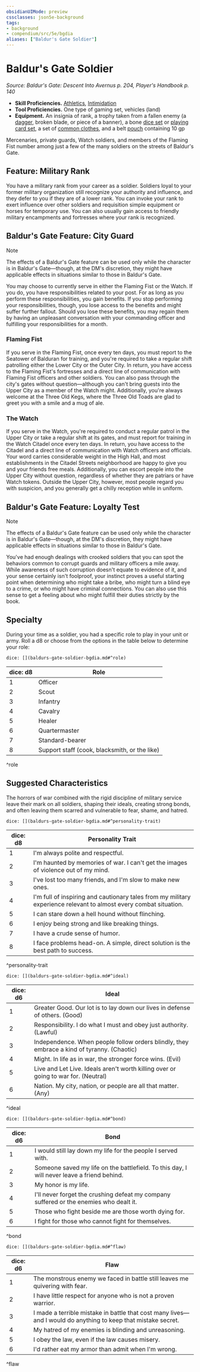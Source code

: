 ```yaml
---
obsidianUIMode: preview
cssclasses: json5e-background
tags:
- background
- compendium/src/5e/bgdia
aliases: ["Baldur's Gate Soldier"]
---
```

# Baldur's Gate Soldier
*Source: Baldur's Gate: Descent Into Avernus p. 204, Player's Handbook p. 140*  

- **Skill Proficiencies.** [Athletics](2-Mechanics/CLI/rules/skills.md#Athletics), [Intimidation](2-Mechanics/CLI/rules/skills.md#Intimidation)  
- **Tool Proficiencies.** One type of gaming set, vehicles (land)  
- **Equipment.** An insignia of rank, a trophy taken from a fallen enemy (a [dagger](2-Mechanics/CLI/items/dagger.md), broken blade, or piece of a banner), a bone [dice set](2-Mechanics/CLI/items/dice-set.md) or [playing card set](2-Mechanics/CLI/items/playing-card-set.md), a set of [common clothes](2-Mechanics/CLI/items/common-clothes.md), and a belt [pouch](2-Mechanics/CLI/items/pouch.md) containing 10 gp  

Mercenaries, private guards, Watch soldiers, and members of the Flaming Fist number among just a few of the many soldiers on the streets of Baldur's Gate.

## Feature: Military Rank

You have a military rank from your career as a soldier. Soldiers loyal to your former military organization still recognize your authority and influence, and they defer to you if they are of a lower rank. You can invoke your rank to exert influence over other soldiers and requisition simple equipment or horses for temporary use. You can also usually gain access to friendly military encampments and fortresses where your rank is recognized.

## Baldur's Gate Feature: City Guard

> [!note]
> The effects of a Baldur's Gate feature can be used only while the character is in Baldur's Gate—though, at the DM's discretion, they might have applicable effects in situations similar to those in Baldur's Gate.

You may choose to currently serve in either the Flaming Fist or the Watch. If you do, you have responsibilities related to your post. For as long as you perform these responsibilities, you gain benefits. If you stop performing your responsibilities, though, you lose access to the benefits and might suffer further fallout. Should you lose these benefits, you may regain them by having an unpleasant conversation with your commanding officer and fulfilling your responsibilities for a month.

### Flaming Fist

If you serve in the Flaming Fist, once every ten days, you must report to the Seatower of Balduran for training, and you're required to take a regular shift patrolling either the Lower City or the Outer City. In return, you have access to the Flaming Fist's fortresses and a direct line of communication with Flaming Fist officers and other soldiers. You can also pass through the city's gates without question—although you can't bring guests into the Upper City as a member of the Watch might. Additionally, you're always welcome at the Three Old Kegs, where the Three Old Toads are glad to greet you with a smile and a mug of ale.

### The Watch

If you serve in the Watch, you're required to conduct a regular patrol in the Upper City or take a regular shift at its gates, and must report for training in the Watch Citadel once every ten days. In return, you have access to the Citadel and a direct line of communication with Watch officers and officials. Your word carries considerable weight in the High Hall, and most establishments in the Citadel Streets neighborhood are happy to give you and your friends free meals. Additionally, you can escort people into the Upper City without question, regardless of whether they are patriars or have Watch tokens. Outside the Upper City, however, most people regard you with suspicion, and you generally get a chilly reception while in uniform.

## Baldur's Gate Feature: Loyalty Test

> [!note]
> The effects of a Baldur's Gate feature can be used only while the character is in Baldur's Gate—though, at the DM's discretion, they might have applicable effects in situations similar to those in Baldur's Gate.

You've had enough dealings with crooked soldiers that you can spot the behaviors common to corrupt guards and military officers a mile away. While awareness of such corruption doesn't equate to evidence of it, and your sense certainly isn't foolproof, your instinct proves a useful starting point when determining who might take a bribe, who might turn a blind eye to a crime, or who might have criminal connections. You can also use this sense to get a feeling about who might fulfill their duties strictly by the book.

## Specialty

During your time as a soldier, you had a specific role to play in your unit or army. Roll a d8 or choose from the options in the table below to determine your role:

`dice: [](baldurs-gate-soldier-bgdia.md#^role)`

| dice: d8 | Role |
|----------|------|
| 1 | Officer |
| 2 | Scout |
| 3 | Infantry |
| 4 | Cavalry |
| 5 | Healer |
| 6 | Quartermaster |
| 7 | Standard-bearer |
| 8 | Support staff (cook, blacksmith, or the like) |
^role

## Suggested Characteristics

The horrors of war combined with the rigid discipline of military service leave their mark on all soldiers, shaping their ideals, creating strong bonds, and often leaving them scarred and vulnerable to fear, shame, and hatred.

`dice: [](baldurs-gate-soldier-bgdia.md#^personality-trait)`

| dice: d8 | Personality Trait |
|----------|-------------------|
| 1 | I'm always polite and respectful. |
| 2 | I'm haunted by memories of war. I can't get the images of violence out of my mind. |
| 3 | I've lost too many friends, and I'm slow to make new ones. |
| 4 | I'm full of inspiring and cautionary tales from my military experience relevant to almost every combat situation. |
| 5 | I can stare down a hell hound without flinching. |
| 6 | I enjoy being strong and like breaking things. |
| 7 | I have a crude sense of humor. |
| 8 | I face problems head-on. A simple, direct solution is the best path to success. |
^personality-trait

`dice: [](baldurs-gate-soldier-bgdia.md#^ideal)`

| dice: d6 | Ideal |
|----------|-------|
| 1 | Greater Good. Our lot is to lay down our lives in defense of others. (Good) |
| 2 | Responsibility. I do what I must and obey just authority. (Lawful) |
| 3 | Independence. When people follow orders blindly, they embrace a kind of tyranny. (Chaotic) |
| 4 | Might. In life as in war, the stronger force wins. (Evil) |
| 5 | Live and Let Live. Ideals aren't worth killing over or going to war for. (Neutral) |
| 6 | Nation. My city, nation, or people are all that matter. (Any) |
^ideal

`dice: [](baldurs-gate-soldier-bgdia.md#^bond)`

| dice: d6 | Bond |
|----------|------|
| 1 | I would still lay down my life for the people I served with. |
| 2 | Someone saved my life on the battlefield. To this day, I will never leave a friend behind. |
| 3 | My honor is my life. |
| 4 | I'll never forget the crushing defeat my company suffered or the enemies who dealt it. |
| 5 | Those who fight beside me are those worth dying for. |
| 6 | I fight for those who cannot fight for themselves. |
^bond

`dice: [](baldurs-gate-soldier-bgdia.md#^flaw)`

| dice: d6 | Flaw |
|----------|------|
| 1 | The monstrous enemy we faced in battle still leaves me quivering with fear. |
| 2 | I have little respect for anyone who is not a proven warrior. |
| 3 | I made a terrible mistake in battle that cost many lives—and I would do anything to keep that mistake secret. |
| 4 | My hatred of my enemies is blinding and unreasoning. |
| 5 | I obey the law, even if the law causes misery. |
| 6 | I'd rather eat my armor than admit when I'm wrong. |
^flaw